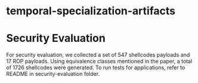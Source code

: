 # temporal-specialization-artifacts





# Security Evaluation
For security evaluation, we collected a set of 547 shellcodes payloads and 17 
ROP payloads. Using equivalence
classes mentioned in the paper, a total of 1726 shellcodes were generated. 
To run tests for applications, refer to README in security-evaluation folder. 
